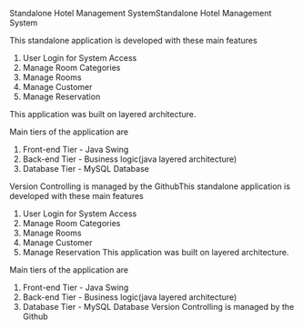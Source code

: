 
Standalone Hotel Management SystemStandalone Hotel Management System

This standalone application is developed with these main features
1. User Login for System Access
2. Manage Room Categories 
3. Manage Rooms 
4. Manage Customer 
5. Manage Reservation

This application was built on layered architecture.

Main tiers of the application are 
1. Front-end Tier - Java Swing
2. Back-end Tier - Business logic(java layered architecture)
3. Database Tier - MySQL Database

Version Controlling is managed by the GithubThis standalone application is developed with these main features 
1. User Login for System Access
2. Manage Room Categories
3. Manage Rooms
4. Manage Customer
5. Manage Reservation This application was built on layered architecture.

Main tiers of the application are 
1. Front-end Tier - Java Swing
2. Back-end Tier - Business logic(java layered architecture)
3. Database Tier - MySQL Database Version Controlling is managed by the Github

